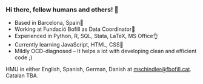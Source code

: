 ### Hi there, fellow humans and others! 👋

* Based in Barcelona, Spain📍
* Working at Fundació Bofill as Data Coordinator💼
* Experienced in Python, R, SQL, Stata, LaTeX, MS Office👌
* Currently learning JavaScript, HTML, CSS👀
* Mildly OCD-diagnosed – It helps a lot with developing clean and efficient code ;)

HMU in either English, Spanish, German, Danish at [mschindler@fbofill.cat](mailto:mschindler@fbofill.cat). Catalan TBA. 




<!--
**MathiasSchindlerCPH/MathiasSchindlerCPH** is a ✨ _special_ ✨ repository because its `README.md` (this file) appears on your GitHub profile.

Here are some ideas to get you started:

- 🔭 I’m currently working on ...
- 🌱 I’m currently learning ...
- 👯 I’m looking to collaborate on ...
- 🤔 I’m looking for help with ...
- 💬 Ask me about ...
- 📫 How to reach me: ...
- 😄 Pronouns: ...
- ⚡ Fun fact: ...
-->
